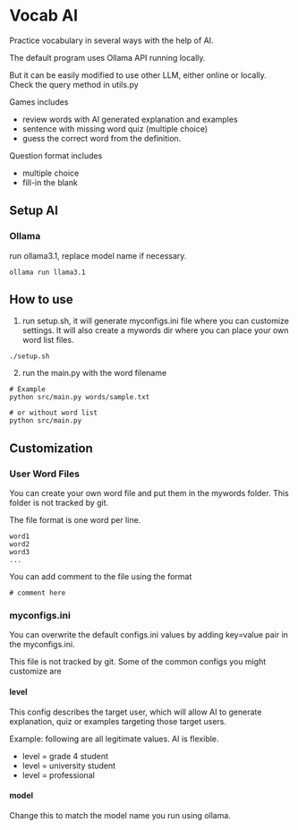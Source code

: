 # Vocab AI
Practice vocabulary in several ways with the help of AI.

The default program uses Ollama API running locally.

But it can be easily modified to use other LLM, either online or locally. Check the query method in utils.py

Games includes
- review words with AI generated explanation and examples
- sentence with missing word quiz (multiple choice)
- guess the correct word from the definition.

Question format includes
- multiple choice
- fill-in the blank

## Setup AI
### Ollama
run ollama3.1, replace model name if necessary.
```commandline
ollama run llama3.1
```

## How to use
1. run setup.sh, it will generate myconfigs.ini file where you can customize settings. It will also create a mywords dir where you can place your own word list files.
```
./setup.sh
```
2. run the main.py with the word filename
```
# Example
python src/main.py words/sample.txt

# or without word list
python src/main.py
```

## Customization
### User Word Files
You can create your own word file and put them in the mywords folder. This folder is not tracked by git.

The file format is one word per line.
```
word1
word2
word3
...

```

You can add comment to the file using the format
```
# comment here
```

### myconfigs.ini
You can overwrite the default configs.ini values by adding key=value pair in the myconfigs.ini. 

This file is not tracked by git. Some of the common configs you might customize are

#### level
This config describes the target user, which will allow AI to generate explanation, quiz or examples targeting those target users.

Example: following are all legitimate values. AI is flexible.
- level = grade 4 student
- level = university student
- level = professional

#### model
Change this to match the model name you run using ollama.
